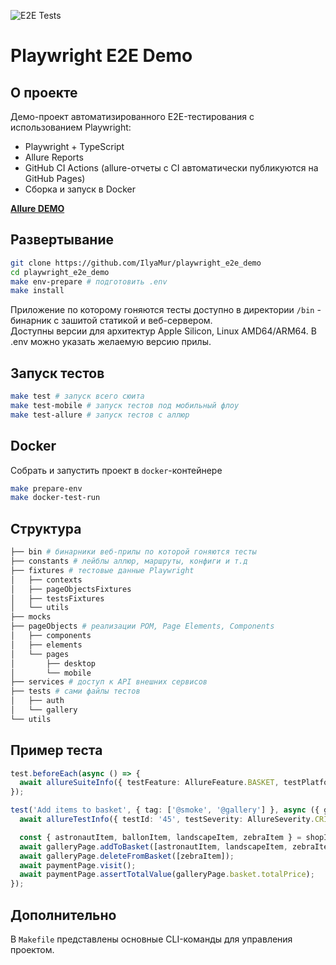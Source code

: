 ![E2E Tests](https://github.com/ilyamur/playwright_e2e_demo/actions/workflows/ci.yml/badge.svg)

# Playwright E2E Demo

## О проекте  

Демо-проект автоматизированного E2E-тестирования с использованием Playwright:
- Playwright + TypeScript
- Allure Reports
- GitHub CI Actions (allure-отчеты с CI автоматически публикуются на GitHub Pages)
- Сборка и запуск в Docker

[**Allure DEMO**](https://ilyamur.github.io/playwright_e2e_demo)

## Развертывание  

```sh
git clone https://github.com/IlyaMur/playwright_e2e_demo
cd playwright_e2e_demo
make env-prepare # подготовить .env
make install
```
Приложение по которому гоняются тесты доступно в директории `/bin` - бинарник с зашитой статикой и веб-сервером.  
Доступны версии для архитектур Apple Silicon, Linux AMD64/ARM64. В .env можно указать желаемую версию прилы.

## Запуск тестов

   ```sh
   make test # запуск всего сюита
   make test-mobile # запуск тестов под мобильный флоу
   make test-allure # запуск тестов с аллюр
   ```

## Docker

Собрать и запустить проект в `docker`-контейнере
   ```sh
   make prepare-env
   make docker-test-run
   ```

## Структура

```sh
├── bin # бинарники веб-прилы по которой гоняются тесты
├── constants # лейблы аллюр, маршруты, конфиги и т.д
├── fixtures # тестовые данные Playwright
│   ├── contexts
│   ├── pageObjectsFixtures
│   ├── testsFixtures
│   └── utils
├── mocks
├── pageObjects # реализации POM, Page Elements, Components
│   ├── components
│   ├── elements
│   └── pages
│       ├── desktop
│       └── mobile
├── services # доступ к API внешних сервисов
├── tests # сами файлы тестов
│   ├── auth
│   └── gallery
└── utils
```

## Пример теста

```typescript
test.beforeEach(async () => {
  await allureSuiteInfo({ testFeature: AllureFeature.BASKET, testPlatform: AllurePlatform.WEB });
});

test('Add items to basket', { tag: ['@smoke', '@gallery'] }, async ({ galleryPage, paymentPage }) => {
  await allureTestInfo({ testId: '45', testSeverity: AllureSeverity.CRITICAL, testOwner: AllureOwner.IVAN_IVANOV });

  const { astronautItem, ballonItem, landscapeItem, zebraItem } = shopItemsMock;
  await galleryPage.addToBasket([astronautItem, landscapeItem, zebraItem, ballonItem]);
  await galleryPage.deleteFromBasket([zebraItem]);
  await paymentPage.visit();
  await paymentPage.assertTotalValue(galleryPage.basket.totalPrice);
});
```

## Дополнительно

В `Makefile` представлены основные CLI-команды для управления проектом.